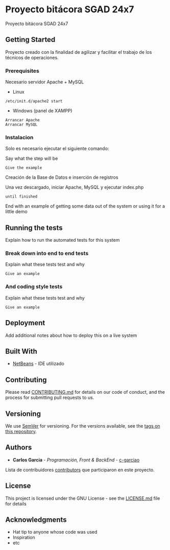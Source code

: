 ﻿# Proyecto bitácora SGAD 24x7
Proyecto bitácora SGAD 24x7
## Getting Started

Proyecto creado con la finalidad de agilizar y facilitar el trabajo de los técnicos de operaciones.

### Prerequisites

Necesario servidor Apache + MySQL

* Linux
```
/etc/init.d/apache2 start
```
* Windows (panel de XAMPP)
```
Arrancar Apache
Arrancar MySQL
```
### Instalacion

Solo es necesario ejecutar el siguiente comando:

Say what the step will be

```
Give the example
```
Creación de la Base de Datos e inserción de registros

Una vez descargado, iniciar Apache, MySQL y ejecutar index.php
```
until finished
```

End with an example of getting some data out of the system or using it for a little demo

## Running the tests

Explain how to run the automated tests for this system

### Break down into end to end tests

Explain what these tests test and why

```
Give an example
```

### And coding style tests

Explain what these tests test and why

```
Give an example
```

## Deployment

Add additional notes about how to deploy this on a live system

## Built With

* [NetBeans](https://netbeans.org/) - IDE utilizado

## Contributing

Please read [CONTRIBUTING.md](https://gist.github.com/PurpleBooth/b24679402957c63ec426) for details on our code of conduct, and the process for submitting pull requests to us.

## Versioning

We use [SemVer](http://semver.org/) for versioning. For the versions available, see the [tags on this repository](https://github.com/your/project/tags). 

## Authors

* **Carlos Garcia** - *Programación, Front & BackEnd* - [c-garciao](https://gist.github.com/c-garciao)

Lista de contribuidores [contributors](https://github.com/your/project/contributors) que participaron en este proyecto.

## License

This project is licensed under the GNU License - see the [LICENSE.md](LICENSE.md) file for details

## Acknowledgments

* Hat tip to anyone whose code was used
* Inspiration
* etc
